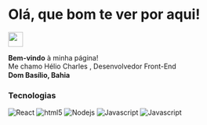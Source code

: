 <h1> Olá, que bom te ver por aqui! </h1>
<img src="https://emojis.slackmojis.com/emojis/images/1531849430/4246/blob-sunglasses.gif?1531849430" width="30"/>

<p><b>Bem-vindo</b> à minha página! </br> Me chamo Hélio Charles , Desenvolvedor Front-End</br/>
<b>Dom Basílio, Bahia </b><img src="https://imagepng.org/wp-content/uploads/2017/06/bandeira-da-bahia-estado.png" width="15"/></p>

<h3>Tecnologias</h3>
<div>
<img alt="React" src="https://img.shields.io/badge/-React-45b8d8?style=flat-square&logo=react&logoColor=white" />
<img alt="html5" src="https://img.shields.io/badge/-HTML5-E34F26?style=flat-square&logo=html5&logoColor=white" />
<img alt="Nodejs" src="https://img.shields.io/badge/-Nodejs-43853d?style=flat-square&logo=Node.js&logoColor=white" />
<img alt="Javascript" src="https://img.shields.io/badge/-Javascript-yellow?style=flat-square&logo=Javascript&logoColor=white" />
<img alt="Javascript" src="https://img.shields.io/badge/-CSS3-blue?style=flat-square&logo=CSS3t&logoColor=white" />
</div>

